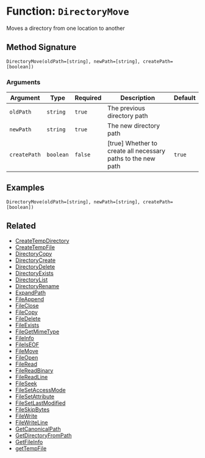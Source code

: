 [comment]: # (Note: This documentation is generated dynamically in the build process.  To modify the contents, change the javadoc on the _invoke method of the BIF class)

# Function: `DirectoryMove`

Moves a directory from one location to another

## Method Signature
```
DirectoryMove(oldPath=[string], newPath=[string], createPath=[boolean])
```
### Arguments

| Argument | Type | Required | Description | Default |
|----------|------|----------|-------------|---------|
| `oldPath` | `string` | `true` | The previous directory path |  |
| `newPath` | `string` | `true` | The new directory path |  |
| `createPath` | `boolean` | `false` | [true] Whether to create all necessary paths to the new path | `true` |

## Examples

```
DirectoryMove(oldPath=[string], newPath=[string], createPath=[boolean])
```

## Related
  * [CreateTempDirectory](./CreateTempDirectory.md)
  * [CreateTempFile](./CreateTempFile.md)
  * [DirectoryCopy](./DirectoryCopy.md)
  * [DirectoryCreate](./DirectoryCreate.md)
  * [DirectoryDelete](./DirectoryDelete.md)
  * [DirectoryExists](./DirectoryExists.md)
  * [DirectoryList](./DirectoryList.md)
  * [DirectoryRename](./DirectoryRename.md)
  * [ExpandPath](./ExpandPath.md)
  * [FileAppend](./FileAppend.md)
  * [FileClose](./FileClose.md)
  * [FileCopy](./FileCopy.md)
  * [FileDelete](./FileDelete.md)
  * [FileExists](./FileExists.md)
  * [FileGetMimeType](./FileGetMimeType.md)
  * [FileInfo](./FileInfo.md)
  * [FileIsEOF](./FileIsEOF.md)
  * [FileMove](./FileMove.md)
  * [FileOpen](./FileOpen.md)
  * [FileRead](./FileRead.md)
  * [FileReadBinary](./FileReadBinary.md)
  * [FileReadLine](./FileReadLine.md)
  * [FileSeek](./FileSeek.md)
  * [FileSetAccessMode](./FileSetAccessMode.md)
  * [FileSetAttribute](./FileSetAttribute.md)
  * [FileSetLastModified](./FileSetLastModified.md)
  * [FileSkipBytes](./FileSkipBytes.md)
  * [FileWrite](./FileWrite.md)
  * [FileWriteLine](./FileWriteLine.md)
  * [GetCanonicalPath](./GetCanonicalPath.md)
  * [GetDirectoryFromPath](./GetDirectoryFromPath.md)
  * [GetFileInfo](./GetFileInfo.md)
  * [getTempFile](./getTempFile.md)
